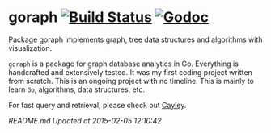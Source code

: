 goraph [![Build Status](https://travis-ci.org/gyuho/goraph.svg?branch=master)](https://travis-ci.org/gyuho/goraph) [![Godoc](http://img.shields.io/badge/godoc-reference-blue.svg?style=flat)](https://godoc.org/github.com/gyuho/goraph)
==========

Package goraph implements graph, tree data structures and algorithms with visualization.


`goraph` is a package for graph database analytics in Go. Everything is handcrafted and extensively tested. It was my first coding project written from scratch. This is an ongoing project with no timeline. This is mainly to learn `Go`, algorithms, data structures, etc.

For fast query and retrieval, please check out  <a href="http://google-opensource.blogspot.co.uk/2014/06/cayley-graphs-in-go.html" target="_blank">Cayley</a>.






<i>README.md Updated at 2015-02-05 12:10:42</i>
